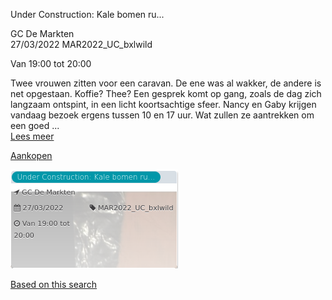 Under Construction: Kale bomen ru...

GC De Markten  
27/03/2022 MAR2022\_UC\_bxlwild  

Van 19:00 tot 20:00

  

  

Twee vrouwen zitten voor een caravan. De ene was al wakker, de andere is net opgestaan. Koffie? Thee? Een gesprek komt op gang, zoals de dag zich langzaam ontspint, in een licht koortsachtige sfeer. Nancy en Gaby krijgen vandaag bezoek ergens tussen 10 en 17 uur. Wat zullen ze aantrekken om een goed ...  
[Lees meer](https://tickets.vgc.be/activity/subscribe/MAR2022_UC_bxlwild)

[Aankopen](https://tickets.vgc.be/ticketingActivity/subscribe/MAR2022_UC_bxlwild)

![](75162.png)

[Based on this search](https://tickets.vgc.be/activity/index?&vrijeplaatsen=1&Age%5B%5D=3%2C5&entity=244)